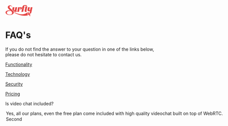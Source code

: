 ![logo](images/logosmall.png)
<a name="faq"></a>
# FAQ's

If you do not find the answer to your question in one of the links below, please do not hesitate to contact us.

<a href="faq/functionality.md"> Functionality</a>

<a href="faq/technology.md"> Technology</a>

<a href="faq/security.md"> Security </a>

<a href="faq/pricing.md">Pricing</a>


<quiz name="Gitbook Quiz">
    <question>
        <p>Is video chat included?</p>
        <answer>
            <option correct>Yes, all our plans, even the free plan come included with high quality videochat built on top of WebRTC.</option>
            <option>Second</option>
        </answer>
    </question>
</quiz>